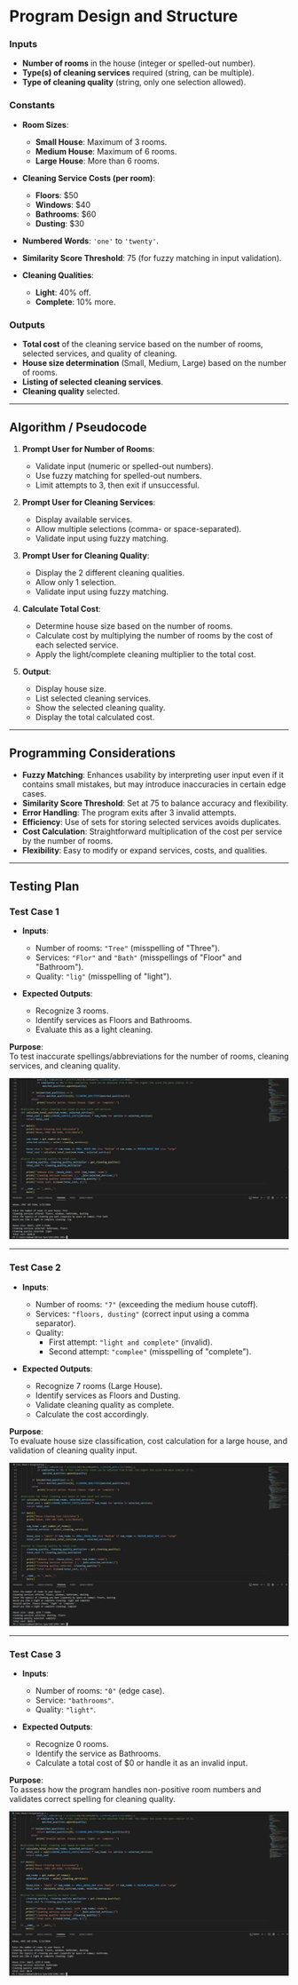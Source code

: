 # Program Design and Structure

### Inputs

- **Number of rooms** in the house (integer or spelled-out number).
- **Type(s) of cleaning services** required (string, can be multiple).
- **Type of cleaning quality** (string, only one selection allowed).

### Constants

- **Room Sizes**:  
  - **Small House**: Maximum of 3 rooms.  
  - **Medium House**: Maximum of 6 rooms.  
  - **Large House**: More than 6 rooms.  

- **Cleaning Service Costs (per room)**:  
  - **Floors**: $50  
  - **Windows**: $40  
  - **Bathrooms**: $60  
  - **Dusting**: $30  

- **Numbered Words**: `'one'` to `'twenty'`.  

- **Similarity Score Threshold**: 75 (for fuzzy matching in input validation).  

- **Cleaning Qualities**:  
  - **Light**: 40% off.  
  - **Complete**: 10% more.  

### Outputs

- **Total cost** of the cleaning service based on the number of rooms, selected services, and quality of cleaning.
- **House size determination** (Small, Medium, Large) based on the number of rooms.
- **Listing of selected cleaning services**.
- **Cleaning quality** selected.

---

## Algorithm / Pseudocode

1. **Prompt User for Number of Rooms**:  
   - Validate input (numeric or spelled-out numbers).  
   - Use fuzzy matching for spelled-out numbers.  
   - Limit attempts to 3, then exit if unsuccessful.

2. **Prompt User for Cleaning Services**:  
   - Display available services.  
   - Allow multiple selections (comma- or space-separated).  
   - Validate input using fuzzy matching.

3. **Prompt User for Cleaning Quality**:  
   - Display the 2 different cleaning qualities.  
   - Allow only 1 selection.  
   - Validate input using fuzzy matching.

4. **Calculate Total Cost**:  
   - Determine house size based on the number of rooms.  
   - Calculate cost by multiplying the number of rooms by the cost of each selected service.  
   - Apply the light/complete cleaning multiplier to the total cost.

5. **Output**:  
   - Display house size.  
   - List selected cleaning services.  
   - Show the selected cleaning quality.  
   - Display the total calculated cost.

---

## Programming Considerations

- **Fuzzy Matching**: Enhances usability by interpreting user input even if it contains small mistakes, but may introduce inaccuracies in certain edge cases.
- **Similarity Score Threshold**: Set at 75 to balance accuracy and flexibility.
- **Error Handling**: The program exits after 3 invalid attempts.
- **Efficiency**: Use of sets for storing selected services avoids duplicates.
- **Cost Calculation**: Straightforward multiplication of the cost per service by the number of rooms.
- **Flexibility**: Easy to modify or expand services, costs, and qualities.

---

## Testing Plan

### Test Case 1

- **Inputs**:  
  - Number of rooms: `"Tree"` (misspelling of "Three").  
  - Services: `"Flor"` and `"Bath"` (misspellings of "Floor" and "Bathroom").  
  - Quality: `"lig"` (misspelling of "light").  

- **Expected Outputs**:  
  - Recognize 3 rooms.  
  - Identify services as Floors and Bathrooms.  
  - Evaluate this as a light cleaning.

**Purpose**:  
To test inaccurate spellings/abbreviations for the number of rooms, cleaning services, and cleaning quality.

![Test Case 1](HCCC%20Test%20Case%201.png)

---

### Test Case 2

- **Inputs**:  
  - Number of rooms: `"7"` (exceeding the medium house cutoff).  
  - Services: `"floors, dusting"` (correct input using a comma separator).  
  - Quality:  
    - First attempt: `"light and complete"` (invalid).  
    - Second attempt: `"complee"` (misspelling of "complete").  

- **Expected Outputs**:  
  - Recognize 7 rooms (Large House).  
  - Identify services as Floors and Dusting.  
  - Validate cleaning quality as complete.  
  - Calculate the cost accordingly.

**Purpose**:  
To evaluate house size classification, cost calculation for a large house, and validation of cleaning quality input.

![Test Case 2](HCCC%20Test%20Case%202.png)

---

### Test Case 3

- **Inputs**:  
  - Number of rooms: `"0"` (edge case).  
  - Service: `"bathrooms"`.  
  - Quality: `"light"`.

- **Expected Outputs**:  
  - Recognize 0 rooms.  
  - Identify the service as Bathrooms.  
  - Calculate a total cost of $0 or handle it as an invalid input.

**Purpose**:  
To assess how the program handles non-positive room numbers and validates correct spelling for cleaning quality.

![Test Case 3](HCCC%20Test%20Case%203.png)

